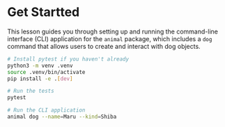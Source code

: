 # Get Startted

This lesson guides you through setting up and running the command-line interface (CLI) application for the `animal` package, which includes a `dog` command that allows users to create and interact with dog objects.

```bash
# Install pytest if you haven't already
python3 -m venv .venv
source .venv/bin/activate
pip install -e .[dev]

# Run the tests
pytest

# Run the CLI application
animal dog --name=Maru --kind=Shiba
```
